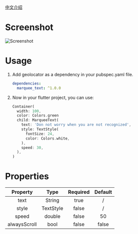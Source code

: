 [中文介绍](https://www.zhcode.fun/note/Flutter/marquee_text包介绍.html)

# Screenshot

![Screenshot](https://www.zhcode.fun/images/marquee_text.gif)

# Usage

1. Add geolocator as a dependency in your pubspec.yaml file.
    ```yaml
    dependencies:
      marquee_text: ^1.0.0
    ```

2. Now in your flutter project, you can use:
    ```dart
    Container(
      width: 100,
      color: Colors.green
      child: MarqueeText(
        text: 'Don not worry when you are not recognized',
        style: TextStyle(
          fontSize: 24,
          color: Colors.white,
        ),
        speed: 30,
      ),
    )
    ```

# Properties

|Property|Type|Required|Default|
|:--:|:-:|:-:|:-:|
text|String|true|/
style|TextStyle|false|/
speed|double|false|50
alwaysScroll|bool|false|false
